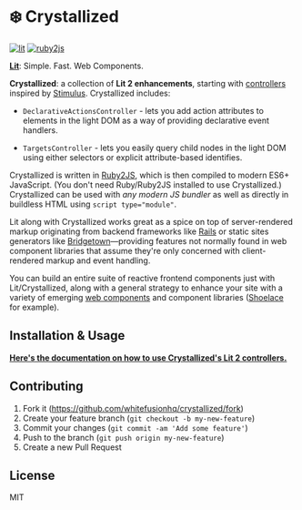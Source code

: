 # ❄️ Crystallized

[![lit][lit]][lit-url]
[![ruby2js][ruby2js]][ruby2js-url]


**[Lit][lit-url]**: Simple. Fast. Web Components.

**Crystallized**: a collection of **Lit 2 enhancements**, starting with [controllers]((https://github.com/whitefusionhq/crystallized/tree/main/packages/controllers)) inspired by [Stimulus](https://stimulus.hotwired.dev). Crystallized includes:

* `DeclarativeActionsController` - lets you add action attributes to elements in the light DOM as a way of providing declarative event handlers.

* `TargetsController` - lets you easily query child nodes in the light DOM using either selectors or explicit attribute-based identifies.

Crystallized is written in [Ruby2JS][ruby2js-url], which is then compiled to modern ES6+ JavaScript. (You don't need Ruby/Ruby2JS installed to use Crystallized.) Crystallized can be used with _any modern JS bundler_ as well as directly in buildless HTML using `script type="module"`.

Lit along with Crystallized works great as a spice on top of server-rendered markup originating from backend frameworks like [Rails](https://rubyonrails.org) or static sites generators like [Bridgetown](https://www.bridgetownrb.com)—providing features not normally found in web component libraries that assume they're only concerned with client-rendered markup and event handling.

You can build an entire suite of reactive frontend components just with Lit/Crystallized, along with a general strategy to enhance your site with a variety of emerging [web components](https://github.com/topics/web-components) and component libraries ([Shoelace](https://shoelace.style) for example).

## Installation & Usage

**[Here's the documentation on how to use Crystallized's Lit 2 controllers.](https://github.com/whitefusionhq/crystallized/tree/main/packages/controllers)**

## Contributing

1. Fork it (https://github.com/whitefusionhq/crystallized/fork)
2. Create your feature branch (`git checkout -b my-new-feature`)
3. Commit your changes (`git commit -am 'Add some feature'`)
4. Push to the branch (`git push origin my-new-feature`)
5. Create a new Pull Request

## License

MIT

[lit]: https://img.shields.io/badge/-Lit-324FFF?style=for-the-badge&logo=lit&logoColor=white"
[lit-url]: https://lit.dev
[ruby2js]: https://img.shields.io/badge/Ruby2JS-darkred?style=for-the-badge&logo=ruby
[ruby2js-url]: https://www.ruby2js.com

